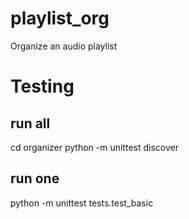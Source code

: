 # playlist_org
Organize an audio playlist

# Testing

## run all

cd organizer
python -m unittest discover

## run one

python -m unittest tests.test_basic